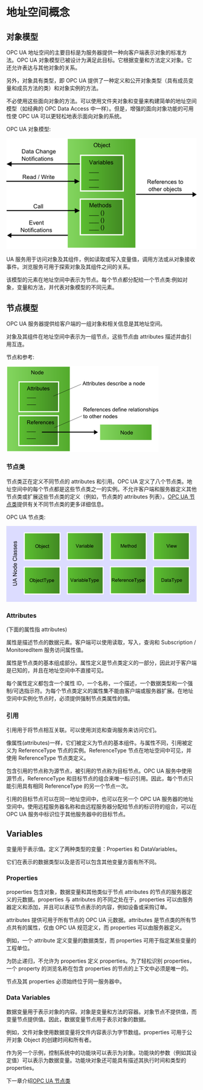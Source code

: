 # 地址空间概念

## 对象模型

OPC UA 地址空间的主要目标是为服务器提供一种向客户端表示对象的标准方法。OPC UA 对象模型已被设计为满足此目标。它根据变量和方法定义对象。它还允许表达与其他对象的关系。

另外，对象具有类型，即 OPC UA 提供了一种定义和公开对象类型（具有成员变量和成员方法的类）和对象实例的方法。

不必使用这些面向对象的方法。可以使用文件夹对象和变量来构建简单的地址空间模型（如经典的 OPC Data Access 中一样）。但是，增强的面向对象功能的可用性使 OPC UA 可以更轻松地表示面向对象的系统。

OPC UA 对象模型:

![l2uaadrspaceconceptobjectmodel.png](../pictures/spaceconceptobjectmodel.png)

UA 服务用于访问对象及其组件，例如读取或写入变量值，调用方法或从对象接收事件。浏览服务可用于探索对象及其组件之间的关系。

该模型的元素在地址空间中表示为节点。每个节点都分配给一个节点类:例如对象，变量和方法，并代表对象模型的不同元素。

## 节点模型

OPC UA 服务器提供给客户端的一组对象和相关信息是其地址空间。

对象及其组件在地址空间中表示为一组节点，这些节点由 attributes 描述并由引用互连。

节点和参考:

![l2uaadrspaceconceptnodemodel.png](../pictures/l2uaadrspaceconceptnodemodel.png)

### 节点类

节点类正在定义不同节点的 attributes 和引用。OPC UA 定义了八个节点类。地址空间中的每个节点都是这些节点类之一的实例。不允许客户端和服务器定义其他节点类或扩展这些节点类的定义（例如，节点类的 attributes 列表）。[OPC UA 节点类](https://documentation.unified-automation.com/uasdkhp/1.0.0/html/_l2_ua_node_classes.html)提供有关不同节点类的更多详细信息。

OPC UA 节点类:

![l2uaadrspaceconceptnodemodel2.png](../pictures/l2uaadrspaceconceptnodemodel2.png)

### Attributes

(下面的属性指 attributes)

属性是描述节点的数据元素。客户端可以使用读取，写入，查询和 Subscription / MonitoredItem 服务访问属性值。

属性是节点类的基本组成部分。属性定义是节点类定义的一部分，因此对于客户端是已知的，并且在地址空间中不直接可见。

每个属性定义都包含一个属性 ID，一个名称，一个描述，一个数据类型和一个强制/可选指示符。为每个节点类定义的属性集不能由客户端或服务器扩展。在地址空间中实例化节点时，必须提供强制节点类属性的值。

### 引用

引用用于将节点相互关联。可以使用浏览和查询服务来访问它们。

像属性(attributes)一样，它们被定义为节点的基本组件。与属性不同，引用被定义为 ReferenceType 节点的实例。ReferenceType 节点在地址空间中可见，并使用 ReferenceType 节点类定义。

包含引用的节点称为源节点，被引用的节点称为目标节点。OPC UA 服务中使用源节点，ReferenceType 和目标节点的组合来唯一标识引用。因此，每个节点只能引用具有相同 ReferenceType 的另一个节点一次。

引用的目标节点可以在同一地址空间中，也可以在另一个 OPC UA 服务器的地址空间中。使用远程服务器名称和由远程服务器分配给节点的标识符的组合，可以在 OPC UA 服务中标识位于其他服务器中的目标节点。

## Variables

变量用于表示值。定义了两种类型的变量：Properties 和 DataVariables。

它们在表示的数据类型以及是否可以包含其他变量方面有所不同。

### Properties

properties 包含对象，数据变量和其他类似于节点 attributes 的节点的服务器定义的元数据。properties 与 attributes 的不同之处在于，properties 可以由服务器定义和添加，并且可以表征节点表示的内容，例如设备或采购订单。

attributes 提供可用于所有节点的 OPC UA 元数据。attributes 是节点类的所有节点共有的属性，仅由 OPC UA 规范定义，而 properties 可以由服务器定义。

例如，一个 attribute 定义变量的数据类型，而 properties 可用于指定某些变量的工程单位。

为防止递归，不允许为 properties 定义 properties。为了轻松识别 properties，一个 property 的浏览名称在包含 properties 的节点的上下文中必须是唯一的。

节点及其 properties 必须始终位于同一服务器中。

### Data Variables

数据变量用于表示对象的内容。对象是变量和方法的容器。对象节点不提供值，而变量节点提供值。因此，数据变量节点用于表示对象的数据。

例如，文件对象使用数据变量将文件内容表示为字节数组。properties 可用于公开对象 Object 的创建时间和所有者。

作为另一个示例，控制系统中的功能块可以表示为对象。功能块的参数（例如其设定值）可以表示为数据变量。功能块对象还可能具有描述其执行时间和类型的 properties。

下一章介绍[OPC UA 节点类](./2.OPCUA节点类.md)
